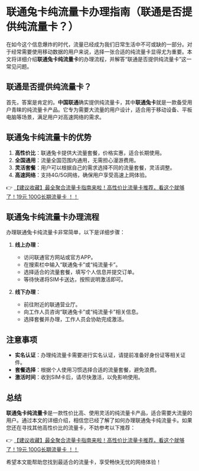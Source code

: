 # 联通兔卡纯流量卡办理指南（联通是否提供纯流量卡？）

在如今这个信息爆炸的时代，流量已经成为我们日常生活中不可或缺的一部分。对于经常需要使用移动数据的用户来说，选择一张合适的纯流量卡显得尤为重要。本文将详细介绍**联通兔卡纯流量卡**的办理流程，并解答“联通是否提供纯流量卡”这一常见问题。

## 联通是否提供纯流量卡？

首先，答案是肯定的。**中国联通**确实提供纯流量卡，其中**联通兔卡**就是一款备受用户青睐的纯流量卡产品。它专为需要大流量的用户设计，适合用于移动设备、平板电脑等场景，满足用户对高速网络的需求。

## 联通兔卡纯流量卡的优势

1. **高性价比**：联通兔卡提供大流量套餐，价格实惠，适合长期使用。
2. **全国通用**：流量全国范围内通用，无需担心漫游费用。
3. **灵活套餐**：用户可以根据自己的需求选择不同的流量套餐，灵活调整。
4. **高速网络**：支持4G/5G网络，确保用户享受高速上网体验。

👉 [【建议收藏】最全聚合流量卡指南来啦！高性价比流量卡推荐，看这个就够了！19元 100G长期流量卡 ！！](https://bit.ly/Liuliangka)

## 联通兔卡纯流量卡办理流程

办理联通兔卡纯流量卡非常简单，以下是详细步骤：

1. **线上办理**：
   - 访问联通官方网站或官方APP。
   - 在搜索栏中输入“联通兔卡”或“纯流量卡”。
   - 选择适合的流量套餐，填写个人信息并提交订单。
   - 等待快递将SIM卡送达，按照说明激活即可。

2. **线下办理**：
   - 前往附近的联通营业厅。
   - 向工作人员咨询“联通兔卡”或“纯流量卡”相关信息。
   - 选择套餐并办理，工作人员会协助完成激活。

## 注意事项

- **实名认证**：办理纯流量卡需要进行实名认证，请提前准备好身份证等相关证件。
- **套餐选择**：根据个人使用习惯选择合适的流量套餐，避免浪费。
- **激活时间**：收到SIM卡后，请尽快激活，以免影响使用。

## 总结

**联通兔卡纯流量卡**是一款性价比高、使用灵活的纯流量卡产品，适合需要大流量的用户。通过本文的详细介绍，相信您已经了解了如何办理联通兔卡纯流量卡。如果您还在寻找其他高性价比的流量卡，不妨参考以下推荐：

👉 [【建议收藏】最全聚合流量卡指南来啦！高性价比流量卡推荐，看这个就够了！19元 100G长期流量卡 ！！](https://bit.ly/Liuliangka)

希望本文能帮助您找到最适合的流量卡，享受畅快无忧的网络体验！